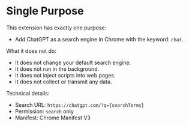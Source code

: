# Single Purpose

This extension has exactly one purpose:

- Add ChatGPT as a search engine in Chrome with the keyword: `chat`.

What it does not do:
- It does not change your default search engine.
- It does not run in the background.
- It does not inject scripts into web pages.
- It does not collect or transmit any data.

Technical details:
- Search URL: `https://chatgpt.com/?q={searchTerms}`
- Permission: `search` only
- Manifest: Chrome Manifest V3
